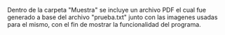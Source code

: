 Dentro de la carpeta "Muestra" se incluye un archivo PDF el cual fue generado
a base del archivo "prueba.txt" junto con las imagenes usadas para el mismo, con el fin
de mostrar la funcionalidad del programa.
